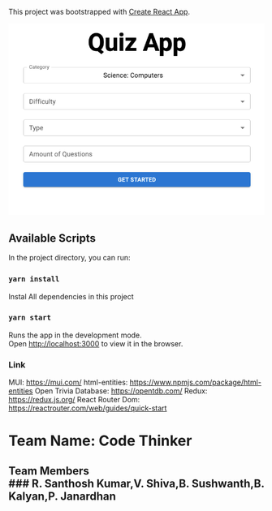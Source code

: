 This project was bootstrapped with [Create React App](https://github.com/facebook/create-react-app).

![Project Preview](./src/quiz-app.png)

## Available Scripts

In the project directory, you can run:

### `yarn install`

Instal All dependencies in this project

### `yarn start`

Runs the app in the development mode.<br />
Open [http://localhost:3000](http://localhost:3000) to view it in the browser.

### Link

MUI: https://mui.com/
html-entities: https://www.npmjs.com/package/html-entities
Open Trivia Database: https://opentdb.com/
Redux: https://redux.js.org/
React Router Dom: https://reactrouter.com/web/guides/quick-start


# Team Name: Code Thinker
## Team Members <br />### R. Santhosh Kumar,V. Shiva,B. Sushwanth,B. Kalyan,P. Janardhan
